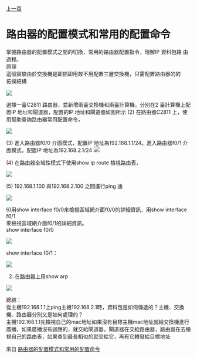 [上一頁](https://jian-hong-wu.github.io/blog/)

# 路由器的配置模式和常用的配置命令

掌握路由器的配置模式之間的切換，常用的路由器配置指令，理解IP 資料包路 由過程。  
原理  
這個實驗由於交換機是即插即用故不用配置三層交換機，只需配置路由器的的  
拓撲結構  

![](https://jian-hong-wu.github.io/blog/路由器的配置模式和常用的配置命令/1.png)

選擇一臺C2811 路由器，並新增兩臺交換機和兩臺計算機。分別在2 臺計算機上配置IP 地址和閘道器，配置的IP 地址和閘道器如圖所示
(2) 在路由器C2811 上，使用幫助查詢路由器常用配置命令，

![](https://jian-hong-wu.github.io/blog/路由器的配置模式和常用的配置命令/2.png)

(3) 進入路由器f0/0 介面模式，配置IP 地址為192.168.1.1/24。進入路由器f0/1 介面模式，配置IP 地址為192.168.2.1/24
![](https://jian-hong-wu.github.io/blog/路由器的配置模式和常用的配置命令/3.png)

(4) 在路由器全域性模式下使用show ip route 檢視路由表，

![](https://jian-hong-wu.github.io/blog/路由器的配置模式和常用的配置命令/4.png)

(5) 192.168.1.100 與192.168.2.100 之間進行ping 通

![](https://jian-hong-wu.github.io/blog/路由器的配置模式和常用的配置命令/5.png)

6)用show interface f0/0來檢視區域網介面f0/0的詳細資訊，用show interface f0/1  
來檢視區域網介面f0/1的詳細資訊。  
show interface f0/0  

![](https://jian-hong-wu.github.io/blog/路由器的配置模式和常用的配置命令/6.png)

show interface f0/1：

![](https://jian-hong-wu.github.io/blog/路由器的配置模式和常用的配置命令/7.png)

2. 在路由器上用show arp

![](https://jian-hong-wu.github.io/blog/路由器的配置模式和常用的配置命令/8.png)

總結：  
從主機192.168.1.1上ping主機192.168.2.1時，資料包是如何傳遞的？主機、交換機、路由器分別又是如何處理的？  
主機192.168.1.1先檢視自己的mac地址如果沒有目標主機mac地址就給交換機進行廣播，如果廣播沒有迴應的，就交給閘道器，閘道器在交給路由器，路由器在去檢視自己的路由表，如果查到最長相似的就交給它，再有它轉發給目標地址  

來自 [路由器的配置模式和常用的配置命令](https://www.itread01.com/content/1543884363.html)

